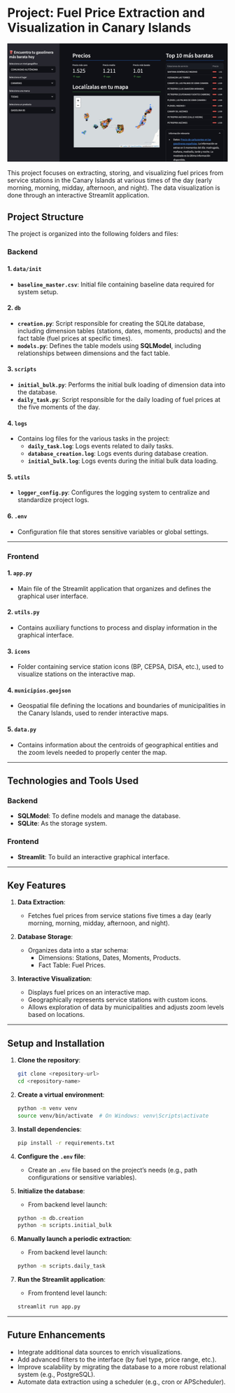 # Project: Fuel Price Extraction and Visualization in Canary Islands

![Descripción de la imagen](image.jpg)

This project focuses on extracting, storing, and visualizing fuel prices from service stations in the Canary Islands at various times of the day (early morning, morning, midday, afternoon, and night). The data visualization is done through an interactive Streamlit application.

## Project Structure

The project is organized into the following folders and files:

### Backend

#### 1. **`data/init`**
- **`baseline_master.csv`**: Initial file containing baseline data required for system setup.

#### 2. **`db`**
- **`creation.py`**: Script responsible for creating the SQLite database, including dimension tables (stations, dates, moments, products) and the fact table (fuel prices at specific times).
- **`models.py`**: Defines the table models using **SQLModel**, including relationships between dimensions and the fact table.

#### 3. **`scripts`**
- **`initial_bulk.py`**: Performs the initial bulk loading of dimension data into the database.
- **`daily_task.py`**: Script responsible for the daily loading of fuel prices at the five moments of the day.

#### 4. **`logs`**
- Contains log files for the various tasks in the project:
  - **`daily_task.log`**: Logs events related to daily tasks.
  - **`database_creation.log`**: Logs events during database creation.
  - **`initial_bulk.log`**: Logs events during the initial bulk data loading.

#### 5. **`utils`**
- **`logger_config.py`**: Configures the logging system to centralize and standardize project logs.

#### 6. **`.env`**
- Configuration file that stores sensitive variables or global settings.

---

### Frontend

#### 1. **`app.py`**
- Main file of the Streamlit application that organizes and defines the graphical user interface.

#### 2. **`utils.py`**
- Contains auxiliary functions to process and display information in the graphical interface.

#### 3. **`icons`**
- Folder containing service station icons (BP, CEPSA, DISA, etc.), used to visualize stations on the interactive map.

#### 4. **`municipios.geojson`**
- Geospatial file defining the locations and boundaries of municipalities in the Canary Islands, used to render interactive maps.

#### 5. **`data.py`**
- Contains information about the centroids of geographical entities and the zoom levels needed to properly center the map.

---

## Technologies and Tools Used

### Backend
- **SQLModel**: To define models and manage the database.
- **SQLite**: As the storage system.

### Frontend
- **Streamlit**: To build an interactive graphical interface.

---

## Key Features

1. **Data Extraction**:
   - Fetches fuel prices from service stations five times a day (early morning, morning, midday, afternoon, and night).

2. **Database Storage**:
   - Organizes data into a star schema:
     - Dimensions: Stations, Dates, Moments, Products.
     - Fact Table: Fuel Prices.

3. **Interactive Visualization**:
   - Displays fuel prices on an interactive map.
   - Geographically represents service stations with custom icons.
   - Allows exploration of data by municipalities and adjusts zoom levels based on locations.

---

## Setup and Installation

1. **Clone the repository**:
   ```bash
   git clone <repository-url>
   cd <repository-name>
   ```

2. **Create a virtual environment**:
   ```bash
   python -m venv venv
   source venv/bin/activate  # On Windows: venv\Scripts\activate
   ```

3. **Install dependencies**:
   ```bash
   pip install -r requirements.txt
   ```

4. **Configure the `.env` file**:
   - Create an `.env` file based on the project’s needs (e.g., path configurations or sensitive variables).

5. **Initialize the database**:
    - From backend level launch:
   ```bash
   python -m db.creation
   python -m scripts.initial_bulk
   ```

6. **Manually launch a periodic extraction**:
    - From backend level launch:
   ```bash
   python -m scripts.daily_task
   ```

6. **Run the Streamlit application**:
    - From frontend level launch:
   ```bash
   streamlit run app.py
   ```

---

## Future Enhancements

- Integrate additional data sources to enrich visualizations.
- Add advanced filters to the interface (by fuel type, price range, etc.).
- Improve scalability by migrating the database to a more robust relational system (e.g., PostgreSQL).
- Automate data extraction using a scheduler (e.g., cron or APScheduler).


